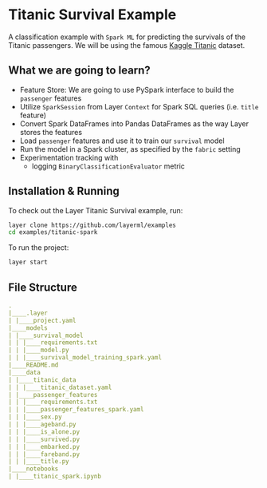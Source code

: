 # Titanic Survival Example

A classification example with `Spark ML` for predicting the survivals of the Titanic passengers. We will be using the famous [Kaggle Titanic](https://www.kaggle.com/c/titanic/data?select=train.csv) dataset.

## What we are going to learn?

- Feature Store: We are going to use PySpark interface to build the `passenger` features 
- Utilize `SparkSession` from Layer `Context` for Spark SQL queries (i.e. `title` feature)
- Convert Spark DataFrames into Pandas DataFrames as the way Layer stores the features
- Load `passenger` features and use it to train our `survival` model
- Run the model in a Spark cluster, as specified by the `fabric` setting 
- Experimentation tracking with
    - logging `BinaryClassificationEvaluator` metric

## Installation & Running

To check out the Layer Titanic Survival example, run:

```bash
layer clone https://github.com/layerml/examples
cd examples/titanic-spark
```

To run the project:

```bash
layer start
```

## File Structure

```yaml
.
|____.layer
| |____project.yaml
|____models
| |____survival_model
| | |____requirements.txt
| | |____model.py
| | |____survival_model_training_spark.yaml
|____README.md
|____data
| |____titanic_data
| | |____titanic_dataset.yaml
| |____passenger_features
| | |____requirements.txt
| | |____passenger_features_spark.yaml
| | |____sex.py
| | |____ageband.py
| | |____is_alone.py
| | |____survived.py
| | |____embarked.py
| | |____fareband.py
| | |____title.py
|____notebooks
| |____titanic_spark.ipynb

```

